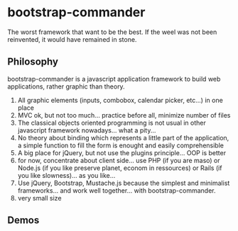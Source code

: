 # bootstrap-commander #

The worst framework that want to be the best.
If the weel was not been reinvented, it would have remained in stone.

## Philosophy ##

bootstrap-commander is a javascript application framework to build web applications, rather graphic than theory. 

1.  All graphic elements (inputs, combobox, calendar picker, etc...) in one place
2.  MVC ok, but not too much... practice before all, minimize number of files
1.  The classical objects oriented programming is not usual in other javascript framework nowadays... what a pity... 
1.  No theory about binding which represents a little part of the application, a simple function to fill the form is enought and easily comprehensible
1.  A big place for jQuery, but not use the plugins principle... OOP is better
2.  for now, concentrate about client side... use PHP (if you are maso) or Node.js (if you like preserve planet, econom in ressources) or Rails (if you like slowness)... as you like...
3.  Use jQuery, Bootstrap, Mustache.js because the simplest and minimalist frameworks... and work well together... with bootstrap-commander.
4.  very small size

## Demos ##



